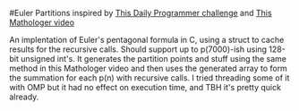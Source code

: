 #Euler Partitions
inspired by [This Daily Programmer challenge](https://old.reddit.com/r/dailyprogrammer/comments/jfcuz5/20201021_challenge_386_intermediate_partition/) and [This Mathologer video](https://www.youtube.com/watch?v=iJ8pnCO0nTY)

An implentation of Euler's pentagonal formula in C, using a struct to cache
results for the recursive calls. Should support up to p(7000)-ish using 128-bit
unsigned int's. It generates the partition points and stuff using the same
method in this Mathologer video and then uses the generated array to form the
summation for each p(n) with recursive calls. I tried threading some of it with
OMP but it had no effect on execution time, and TBH it's pretty quick already.